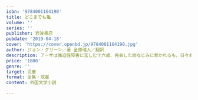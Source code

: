 ```yaml
---
isbn: '9784001164190'
title: どこまでも亀
volume: ''
series: ''
publisher: 岩波書店
pubdate: '2019-04-18'
cover: 'https://cover.openbd.jp/9784001164190.jpg'
author: ジョン・グリーン／著 金原瑞人／翻訳
description: アーザは強迫性障害に苦しむ十六歳．再会した幼なじみに惹かれるも，日々おそってくる不安にさいなまれ……．
price: '1800'
genre: ''
target: 児童
format: 全集・双書
content: 外国文学小説

---
```

